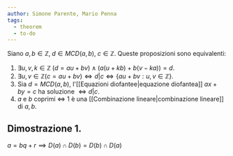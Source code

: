 ```yaml
---
author: Simone Parente, Mario Penna
tags:
  - theorem
  - to-do
---
```

Siano $a,b \in \mathbb{Z}, \; d \in MCD(a,b), \; c \in \mathbb{Z}$.
Queste proposizioni sono equivalenti:
1. $\exists u,v,k \in \mathbb{Z} \; (d=au+bv) \land (a(u+kb)+b(v-ka))=d$.
2. $\exists u,v \in \mathbb{Z}(c=au+bv) \iff d|c \iff \{au+bv: u,v \in \mathbb{Z}\}$.
3. Sia $d = MCD(a,b)$, l'[[Equazioni diofantee|equazione diofantea]] $ax+by=c$ ha soluzione $\iff d|c$.
4. $a$ e $b$ coprimi $\iff$ 1 è una [[Combinazione lineare|combinazione lineare]] di $a,b$.
## Dimostrazione 1.
$a= bq+r \implies D(a) \cap D(b) = D(b) \cap D(a)$
